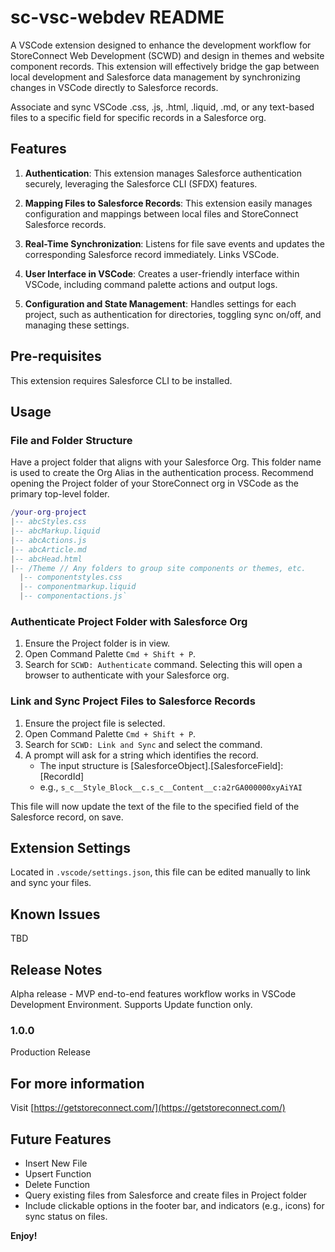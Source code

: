 # sc-vsc-webdev README

A VSCode extension designed to enhance the development workflow for StoreConnect Web Development (SCWD) and design in themes and website component records. This extension will effectively bridge the gap between local development and Salesforce data management by synchronizing changes in VSCode directly to Salesforce records.

Associate and sync VSCode .css, .js, .html, .liquid, .md, or any text-based files to a specific field for specific records in a Salesforce org.

## Features

1. **Authentication**: This extension manages Salesforce authentication securely, leveraging the Salesforce CLI (SFDX) features.

2. **Mapping Files to Salesforce Records**: This extension easily manages configuration and mappings between local files and StoreConnect Salesforce records.

3. **Real-Time Synchronization**: Listens for file save events and updates the corresponding Salesforce record immediately. Links VSCode.
    
4.  **User Interface in VSCode**: Creates a user-friendly interface within VSCode, including command palette actions and output logs.
    
5.  **Configuration and State Management**: Handles settings for each project, such as authentication for directories, toggling sync on/off, and managing these settings.
    

## Pre-requisites

This extension requires Salesforce CLI to be installed.

## Usage

### File and Folder Structure

Have a project folder that aligns with your Salesforce Org. This folder name is used to create the Org Alias in the authentication process. Recommend opening the Project folder of your StoreConnect org in VSCode as the primary top-level folder.

```lua
/your-org-project
|-- abcStyles.css
|-- abcMarkup.liquid
|-- abcActions.js
|-- abcArticle.md
|-- abcHead.html
|-- /Theme // Any folders to group site components or themes, etc.
  |-- componentstyles.css
  |-- componentmarkup.liquid
  |-- componentactions.js` 
```

### Authenticate Project Folder with Salesforce Org

1.  Ensure the Project folder is in view.
2.  Open Command Palette `Cmd + Shift + P`.
3.  Search for `SCWD: Authenticate` command. Selecting this will open a browser to authenticate with your Salesforce org.

### Link and Sync Project Files to Salesforce Records

1.  Ensure the project file is selected.
2.  Open Command Palette `Cmd + Shift + P`.
3.  Search for `SCWD: Link and Sync` and select the command.
4.  A prompt will ask for a string which identifies the record.
    -   The input structure is [SalesforceObject].[SalesforceField]:[RecordId]
    -   e.g., `s_c__Style_Block__c.s_c__Content__c:a2rGA000000xyAiYAI`

This file will now update the text of the file to the specified field of the Salesforce record, on save.

## Extension Settings

Located in `.vscode/settings.json`, this file can be edited manually to link and sync your files.

## Known Issues

TBD

## Release Notes

Alpha release - MVP end-to-end features workflow works in VSCode Development Environment. Supports Update function only.

### 1.0.0

Production Release

## For more information

Visit [https://getstoreconnect.com/](https://getstoreconnect.com/)

## Future Features

-   Insert New File
-   Upsert Function
-   Delete Function
-   Query existing files from Salesforce and create files in Project folder
-   Include clickable options in the footer bar, and indicators (e.g., icons) for sync status on files.

**Enjoy!**